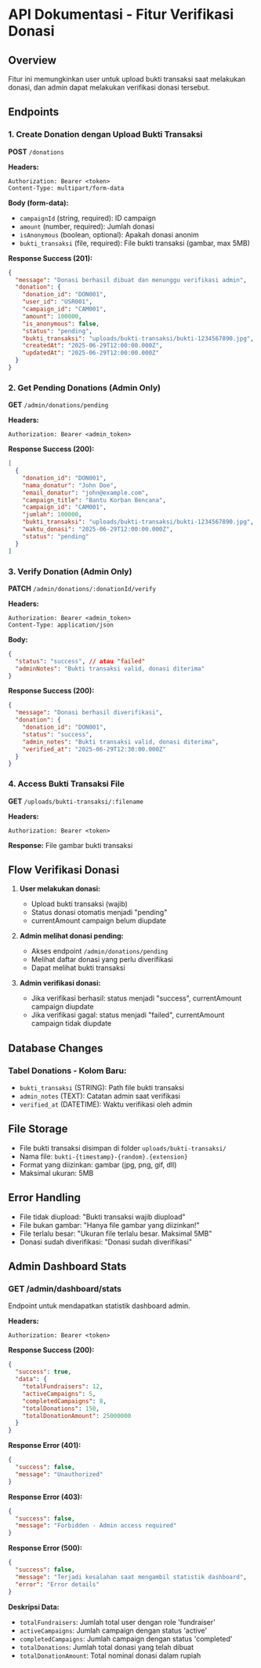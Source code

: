 # API Dokumentasi - Fitur Verifikasi Donasi

## Overview
Fitur ini memungkinkan user untuk upload bukti transaksi saat melakukan donasi, dan admin dapat melakukan verifikasi donasi tersebut.

## Endpoints

### 1. Create Donation dengan Upload Bukti Transaksi
**POST** `/donations`

**Headers:**
```
Authorization: Bearer <token>
Content-Type: multipart/form-data
```

**Body (form-data):**
- `campaignId` (string, required): ID campaign
- `amount` (number, required): Jumlah donasi
- `isAnonymous` (boolean, optional): Apakah donasi anonim
- `bukti_transaksi` (file, required): File bukti transaksi (gambar, max 5MB)

**Response Success (201):**
```json
{
  "message": "Donasi berhasil dibuat dan menunggu verifikasi admin",
  "donation": {
    "donation_id": "DON001",
    "user_id": "USR001",
    "campaign_id": "CAM001",
    "amount": 100000,
    "is_anonymous": false,
    "status": "pending",
    "bukti_transaksi": "uploads/bukti-transaksi/bukti-1234567890.jpg",
    "createdAt": "2025-06-29T12:00:00.000Z",
    "updatedAt": "2025-06-29T12:00:00.000Z"
  }
}
```

### 2. Get Pending Donations (Admin Only)
**GET** `/admin/donations/pending`

**Headers:**
```
Authorization: Bearer <admin_token>
```

**Response Success (200):**
```json
[
  {
    "donation_id": "DON001",
    "nama_donatur": "John Doe",
    "email_donatur": "john@example.com",
    "campaign_title": "Bantu Korban Bencana",
    "campaign_id": "CAM001",
    "jumlah": 100000,
    "bukti_transaksi": "uploads/bukti-transaksi/bukti-1234567890.jpg",
    "waktu_donasi": "2025-06-29T12:00:00.000Z",
    "status": "pending"
  }
]
```

### 3. Verify Donation (Admin Only)
**PATCH** `/admin/donations/:donationId/verify`

**Headers:**
```
Authorization: Bearer <admin_token>
Content-Type: application/json
```

**Body:**
```json
{
  "status": "success", // atau "failed"
  "adminNotes": "Bukti transaksi valid, donasi diterima"
}
```

**Response Success (200):**
```json
{
  "message": "Donasi berhasil diverifikasi",
  "donation": {
    "donation_id": "DON001",
    "status": "success",
    "admin_notes": "Bukti transaksi valid, donasi diterima",
    "verified_at": "2025-06-29T12:30:00.000Z"
  }
}
```

### 4. Access Bukti Transaksi File
**GET** `/uploads/bukti-transaksi/:filename`

**Headers:**
```
Authorization: Bearer <token>
```

**Response:** File gambar bukti transaksi

## Flow Verifikasi Donasi

1. **User melakukan donasi:**
   - Upload bukti transaksi (wajib)
   - Status donasi otomatis menjadi "pending"
   - currentAmount campaign belum diupdate

2. **Admin melihat donasi pending:**
   - Akses endpoint `/admin/donations/pending`
   - Melihat daftar donasi yang perlu diverifikasi
   - Dapat melihat bukti transaksi

3. **Admin verifikasi donasi:**
   - Jika verifikasi berhasil: status menjadi "success", currentAmount campaign diupdate
   - Jika verifikasi gagal: status menjadi "failed", currentAmount campaign tidak diupdate

## Database Changes

### Tabel Donations - Kolom Baru:
- `bukti_transaksi` (STRING): Path file bukti transaksi
- `admin_notes` (TEXT): Catatan admin saat verifikasi
- `verified_at` (DATETIME): Waktu verifikasi oleh admin

## File Storage
- File bukti transaksi disimpan di folder `uploads/bukti-transaksi/`
- Nama file: `bukti-{timestamp}-{random}.{extension}`
- Format yang diizinkan: gambar (jpg, png, gif, dll)
- Maksimal ukuran: 5MB

## Error Handling
- File tidak diupload: "Bukti transaksi wajib diupload"
- File bukan gambar: "Hanya file gambar yang diizinkan!"
- File terlalu besar: "Ukuran file terlalu besar. Maksimal 5MB"
- Donasi sudah diverifikasi: "Donasi sudah diverifikasi"

## Admin Dashboard Stats

### GET /admin/dashboard/stats

Endpoint untuk mendapatkan statistik dashboard admin.

**Headers:**
```
Authorization: Bearer <token>
```

**Response Success (200):**
```json
{
  "success": true,
  "data": {
    "totalFundraisers": 12,
    "activeCampaigns": 5,
    "completedCampaigns": 8,
    "totalDonations": 150,
    "totalDonationAmount": 25000000
  }
}
```

**Response Error (401):**
```json
{
  "success": false,
  "message": "Unauthorized"
}
```

**Response Error (403):**
```json
{
  "success": false,
  "message": "Forbidden - Admin access required"
}
```

**Response Error (500):**
```json
{
  "success": false,
  "message": "Terjadi kesalahan saat mengambil statistik dashboard",
  "error": "Error details"
}
```

**Deskripsi Data:**
- `totalFundraisers`: Jumlah total user dengan role 'fundraiser'
- `activeCampaigns`: Jumlah campaign dengan status 'active'
- `completedCampaigns`: Jumlah campaign dengan status 'completed'
- `totalDonations`: Jumlah total donasi yang telah dibuat
- `totalDonationAmount`: Total nominal donasi dalam rupiah 
